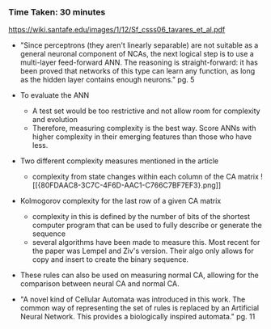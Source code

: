 
### Time Taken: 30 minutes

https://wiki.santafe.edu/images/1/12/Sf_csss06_tavares_et_al.pdf



* "Since perceptrons (they aren't linearly separable) are not suitable as a general neuronal component of NCAs, the next logical step is to use a multi-layer feed-forward ANN. The reasoning is straight-forward: it has been proved that networks of this type can learn any function, as long as the hidden layer contains enough neurons." pg. 5
* To evaluate the ANN
	* A test set would be too restrictive and not allow room for complexity and evolution
	* Therefore, measuring complexity is the best way. Score ANNs with higher complexity in their emerging features than those who have less.
* Two different complexity measures mentioned in the article
	* complexity from state changes within each column of the CA matrix
![[{80FDAAC8-3C7C-4F6D-AAC1-C766C7BF7EF3}.png]]
* Kolmogorov complexity for the last row of a given CA matrix
	* complexity in this is defined by the number of bits of the shortest computer program that can be used to fully describe or generate the sequence
	* several algorithms have been made to measure this. Most recent for the paper was Lempel and Ziv's version. Their algo only allows for copy and insert to create the binary sequence.
* These rules can also be used on measuring normal CA, allowing for the comparison between neural CA and normal CA.

* "A novel kind of Cellular Automata was introduced in this work. The common way of representing the set of rules is replaced by an Artificial Neural Network. This provides a biologically inspired automata." pg. 11